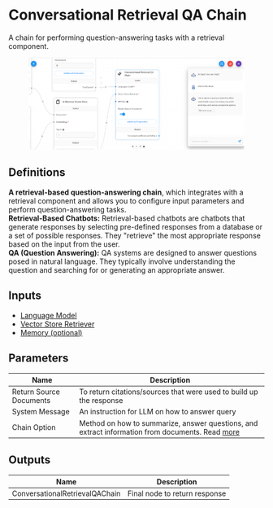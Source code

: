 # Conversational Retrieval QA Chain

A chain for performing question-answering tasks with a retrieval component.

<figure><img src="../.gitbook/assets/image (6).png" alt=""><figcaption></figcaption></figure>

## Definitions

**A retrieval-based question-answering chain**, which integrates with a retrieval component and allows you to configure input parameters and perform question-answering tasks.\
**Retrieval-Based Chatbots:** Retrieval-based chatbots are chatbots that generate responses by selecting pre-defined responses from a database or a set of possible responses. They "retrieve" the most appropriate response based on the input from the user.\
**QA (Question Answering):** QA systems are designed to answer questions posed in natural language. They typically involve understanding the question and searching for or generating an appropriate answer.

## Inputs

* [Language Model](../chat-models/)
* [Vector Store Retriever](../vector-stores/)
* [Memory (optional)](../memory/)

## Parameters

| Name                    | Description                                                                                                                                               |
| ----------------------- | --------------------------------------------------------------------------------------------------------------------------------------------------------- |
| Return Source Documents | To return citations/sources that were used to build up the response                                                                                       |
| System Message          | An instruction for LLM on how to answer query                                                                                                             |
| Chain Option            | Method on how to summarize, answer questions, and extract information from documents. Read [more](https://js.langchain.com/docs/modules/chains/document/) |

## Outputs

| Name                           | Description                   |
| ------------------------------ | ----------------------------- |
| ConversationalRetrievalQAChain | Final node to return response |
